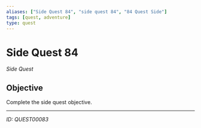 ```yaml
---
aliases: ["Side Quest 84", "side quest 84", "84 Quest Side"]
tags: [quest, adventure]
type: quest
---
```


# Side Quest 84

*Side Quest*

## Objective
Complete the side quest objective.

---
*ID: QUEST00083*